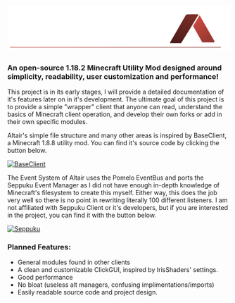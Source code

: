 # ![Altair](src/main/resources/assets/altair/githubheader.png)

### An open-source 1.18.2 Minecraft Utility Mod designed around simplicity, readability, user customization and performance!

This project is in its early stages, I will provide a detailed documentation of it's features later on in it's development. The ultimate goal of this project is to provide a simple "wrapper" client that anyone can read, understand the basics of Minecraft client operation, and develop their own forks or add in their own specific modules.

Altair's simple file structure and many other areas is inspired by BaseClient, a Minecraft 1.8.8 utility mod. You can find it's source code by clicking the button below.

[![BaseClient](https://img.shields.io/badge/BaseClient-Source%20Code-critical)](https://github.com/OxideWaveLength/Minecraft-Hack-BaseClient)

The Event System of Altair uses the Pomelo EventBus and ports the Seppuku Event Manager as I did not have enough in-depth knowledge of Minecraft's filesystem to create this myself. Either way, this does the job very well so there is no point in rewriting literally 100 different listeners. I am not affiliated with Seppuku Client or it's developers, but if you are interested in the project, you can find it with the button below.

[![Seppuku](https://img.shields.io/badge/Seppuku-Source%20Code-critical)](https://github.com/seppukudevelopment/seppuku)


### Planned Features:

* General modules found in other clients
* A clean and customizable ClickGUI, inspired by IrisShaders' settings.
* Good performance
* No bloat (useless alt managers, confusing implimentations/imports)
* Easily readable source code and project design.
